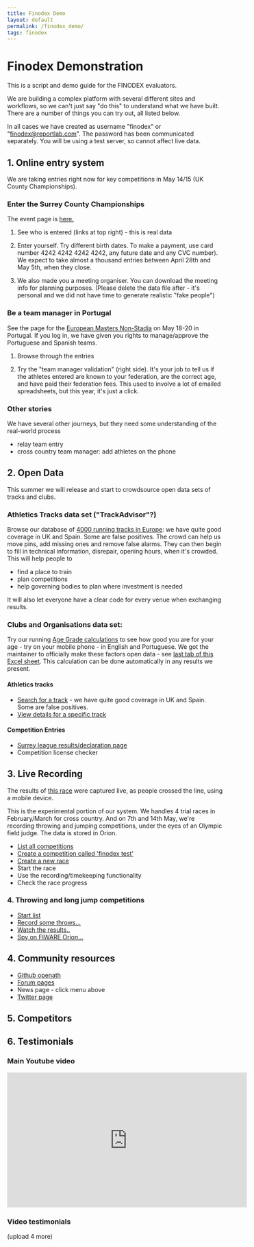 ```yaml
---
title: Finodex Demo
layout: default
permalink: /finodex_demo/
tags: finodex
---
```


# Finodex Demonstration
This is a script and demo guide for the FINODEX evaluators.

We are building a complex platform with several different sites and workflows, so we can't just say "do this" to understand what we have built.  There are a number of things you can try out, all listed below.

In all cases we have created as username "finodex" or "finodex@reportlab.com".  The password has been communicated separately.   You will be using a test server, so cannot affect live data.

## 1. Online entry system

We are taking entries right now for key competitions in May 14/15 (UK County Championships).


### Enter the Surrey County Championships

The event page is <a href="https://test-raceresults.reportlab.com/entries/2016/surreytf/">here.</a>

 1. See who is entered (links at top right) - this is real data
 2. Enter yourself.  Try different birth dates.   To make a payment, use card number 4242 4242 4242 4242, any future date and any CVC number).   We expect to take almost a thousand entries between April 28th and May 5th, when they close.

 3. We also made you a meeting organiser.  You can download the meeting info for planning purposes.  (Please delete the data file after - it's personal and we did not have time to generate realistic "fake people")

### Be a team manager in Portugal

See the page for the 
<a href="https://test-raceresults.reportlab.com/entries/2016/emacns/">European Masters Non-Stadia</a> on May 18-20 in Portugal.  If you log in, we have given you rights to manage/approve the Portuguese and Spanish teams.

 1. Browse through the entries

 2. Try the "team manager validation" (right side).  It's your job to tell us if the athletes entered are known to your federation, are the correct age, and have paid their federation fees.  This used to involve a lot of emailed spreadsheets, but this year, it's just a click.

### Other stories

We have several other journeys, but they need some understanding of the real-world process

 - relay team entry
 - cross country team manager: add athletes on the phone

## 2. Open Data

This summer we will release and start to crowdsource open data sets of tracks and clubs.

### Athletics Tracks data set  ("TrackAdvisor"?)
Browse our database of <a href="https://opentrack.info/v/">4000 running tracks in Europe</a>:  we have quite good coverage in UK and Spain.  Some are false positives.  The crowd can help us move pins, add missing ones and remove false alarms.  They can then begin to fill in technical information, disrepair, opening hours, when it's crowded. This will help people to
 - find a place to train
 - plan competitions
 - help governing bodies to plan where investment is needed

It will also let everyone have a clear code for every venue when exchanging results.

### Clubs and Organisations data set:  



Try our running <a href="http://www.reportlab.com/sp/agegrade.html">Age Grade calculations</a> to see how good you are for your age - try on your mobile phone - in English and Portuguese.   We got the maintainer to officially make these factors open data - see <a href="http://www.howardgrubb.co.uk/athletics/data/wavacalc15.xls">last tab of this Excel sheet</a>.  This calculation can be done automatically in any results we present.




#### Athletics tracks
 * <a href="https://opentrack.info/v/">Search for a track</a> - we have quite good coverage in UK and Spain.  Some are false positives.
 * <a href="https://opentrack.info/v/dd354e92-65f5-4ca5-9a5c-b013ac887777/">View details for a specific track<a/>

#### Competition Entries
  * <a href="https://surreyleague.org/slm/race/120/">Surrey league results/declaration page</a>
  * Competition license checker

## 3. Live Recording



The results of <a href="">this race</a> were captured live, as people crossed the line, using a mobile device.

This is the experimental portion of our system.  We handles 4 trial races in February/March for cross country.  And on 7th and 14th May, we're recording throwing and jumping competitions, under the eyes of an Olympic field judge.  The data is stored in Orion.

 * <a href="https://fiware.opentrack.info/c/"> List all competitions</a>
 * <a href="https://fiware.opentrack.info/c/edit/">Create a competition called 'finodex test'</a>
 * <a href="https://fiware.opentrack.info/c/edit/">Create a new race</a>
 * Start the race
 * Use the recording/timekeeping functionality
 * Check the race progress

### 4. Throwing and long jump competitions

 * <a href="https://opentrack.info/c/uk2015/sm-sp/le/">Start list</a>
 * <a target="_blank" href="https://opentrack.info/c/uk2015/sm-sp/le/length/">Record some throws...</a>
 * <a target="_blank" href="https://opentrack.info/c/uk2015/sm-sp/display/">Watch the results..</a>
 * <a target="_blank" href="https://orion.reportlab.com:1026/v1/contextEntities/opentrack:length-event:cd5b84a3-a47f-4d32-afba-e1197ac8a4ee">Spy on FIWARE Orion...</a>
 


## 4. Community resources
 * <a href="https://github.com/openath">Github openath</a>
 * <a href="http://forum.opentrack.run/">Forum pages</a>
 * News page - click menu above
 * <a href="https://twitter.com/open_trak">Twitter page</a>

## 5. Competitors

## 6. Testimonials

### Main Youtube video
<iframe width="560" height="315" src="https://www.youtube.com/embed/SdTcpxOYVxA" frameborder="0" allowfullscreen></iframe>

### Video testimonials
(upload 4 more)




